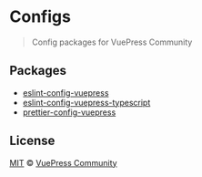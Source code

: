 # Configs

> Config packages for VuePress Community

## Packages

- [eslint-config-vuepress](https://github.com/vuepress/configs/tree/master/packages/eslint-config-vuepress)
- [eslint-config-vuepress-typescript](https://github.com/vuepress/configs/tree/master/packages/eslint-config-vuepress-typescript)
- [prettier-config-vuepress](https://github.com/vuepress/configs/tree/master/packages/prettier-config-vuepress)

## License

[MIT](https://github.com/vuepress/configs/blob/master/LICENSE) &copy; [VuePress Community](https://github.com/vuepress)
